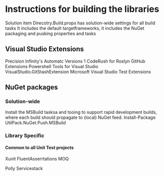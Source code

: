 # Instructions for building the libraries

Solution item Direcotry.Build.props has solution-wide settings for all build tasks
It includes the default targetframeworks,
it includes the NuGet packaging and pusking properties and tasks

## Visual Studio Extensions
Precision Infinity's Automatc Versions 1
CodeRush for Roslyn
GitHub Extensions
Powershell Tools for Visual Studio
VisualStudio.GitStashExtension
Microsoft Visual Studio Test Extensions

## NuGet packages
### Solution-wide
Install the MSBuild tasksa and tooing to support rapid development builds, where each build should propagate to (local) NuGet feed.
Install-Package UtilPack.NuGet.Push.MSBuild
### Library Specific
#### Common to all Unit Test projects
Xunit
FluentAsserrtations
MOQ

Polly
Servicestack
